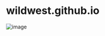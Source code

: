 # wildwest.github.io
![image](https://github.com/user-attachments/assets/cb538fc1-515a-41d2-862e-4930d01fb05a)
